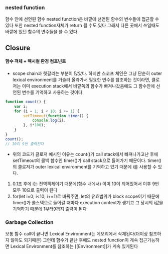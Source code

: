 ### nested function
함수 안에 선언된 함수
nested function은 바깥에 선언된 함수의 변수들에 접근할 수 있다
또한 nested function자체가 return 될 수도 있다
그래서 다른 곳에서 쓰일때도 바깥에 있던 함수의 변수들을 쓸 수 있다

## Closure
#### 함수 객체 + 렉시컬 환경 컴포넌트    
- scope chain과 헷갈리는 부분이 많았다. 하지만 스코프 체인은 그냥 단순히 outer lexical environment를 거슬러 올라가서 필요한 변수를 참조하는 것이라면, 클로저는 이미 execution stack에서 바깥쪽의 함수가 빠져나갔음에도 그 함수안에 선언된 변수를 기억하고 사용하는 것이다   
```javascript
function count() {
    var i;
    for (i = 1; i < 10; i += 1) {
        setTimeout(function timer() {
            console.log(i);
        }, i*100);
    }
}
count();
// 10이 9번 출력된다
```
- 위의 코드가 클로저 예시인 이유는 count()가 call stack에서 빠져나가고난 후에 setTimeout의 콜백 함수인 timer()가 call stack으로 들어가기 때문이다. timer()의 클로저가 outer lexical environment를 기억하고 있기 때문에 i를 사용할 수 있다.    
1. 0.1초 후에 i는 전역객체이기 때문에(함수 내에서) 이미 10이 되어있어서 이후 9번 모두 10으로 출력이 된다    
2. for(let i=0; i<10; i+=1)로 바꿔주면, let의 유효범위가 block scope이기 때문에 timer()가 콜스택으로 들어갈 때마다 execution context가 생기고 그 당시의 i값을 기억하기 때문에 1부터9까지 출력이 된다   

### Garbage Collection
보통 함수 call이 끝나면 Lexical Environment는 메모리에서 삭제된다(더이상 참조하지 않아도 되기때문)
그런데 함수가 끝난 후에도 nested function이 계속 접근가능하면 Lexical Environment를 참조하는 [[Environment]]가 계속 있게된다

